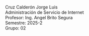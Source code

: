 Cruz Calderón Jorge Luis  
Administración de Servicio de Internet  
Profesor: Ing. Angel Brito Segura  
Semestre: 2025-2  
Grupo: 02
